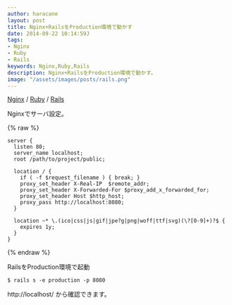 ```yaml
---
author: haracane
layout: post
title: Nginx+RailsをProduction環境で動かす
date: 2014-09-22 10:14:59J
tags:
- Nginx
- Ruby
- Rails
keywords: Nginx,Ruby,Rails
description: Nginx+RailsをProduction環境で動かす。
image: "/assets/images/posts/rails.png"
---
```

<!-- tag_links -->
[Nginx](/tags/nginx/) / [Ruby](/tags/ruby/) / [Rails](/tags/rails/)

<!-- content -->
Nginxでサーバ設定。

{% raw %}
<pre><code>server {
  listen 80;
  server_name localhost;
  root /path/to/project/public;

  location / {
    if ( -f $request_filename ) { break; }
    proxy_set_header X-Real-IP  $remote_addr;
    proxy_set_header X-Forwarded-For $proxy_add_x_forwarded_for;
    proxy_set_header Host $http_host;
    proxy_pass http://localhost:8080;
  }

  location ~* \.(ico|css|js|gif|jpe?g|png|woff|ttf|svg)(\?[0-9]+)?$ {
    expires 1y;
  }
}
</code></pre>
{% endraw %}

RailsをProduction環境で起動

    $ rails s -e production -p 8080

http://localhost/ から確認できます。
